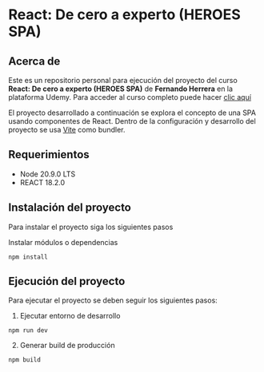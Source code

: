# React: De cero a experto (HEROES SPA)

## Acerca de

Este es un repositorio personal para ejecución del proyecto del curso **React: De cero a experto (HEROES SPA)** de **Fernando Herrera** en la plataforma Udemy. Para acceder al curso completo puede hacer [clic aquí](https://www.udemy.com/course/react-cero-experto/)

El proyecto desarrollado a continuación se explora el concepto de una SPA usando componentes de React. Dentro de la configuración y desarrollo del proyecto se usa [Vite](https://vitejs.dev/) como bundler.

## Requerimientos

- Node 20.9.0 LTS
- REACT 18.2.0

## Instalación del proyecto

Para instalar el proyecto siga los siguientes pasos

Instalar módulos o dependencias

```
npm install
```

## Ejecución del proyecto

Para ejecutar el proyecto se deben seguir los siguientes pasos:

1. Ejecutar entorno de desarrollo

```
npm run dev
```

2. Generar build de producción

```
npm build
```